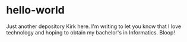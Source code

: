 # hello-world
Just another depository 
Kirk here. I'm writing to let you know that I love technology and hoping to obtain my bachelor's in Informatics. 
Bloop!
